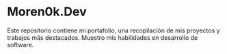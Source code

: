 # Moren0k.Dev
Este repositorio contiene mi portafolio, una recopilación de mis proyectos y trabajos más destacados. Muestro mis habilidades en desarrollo de software.
